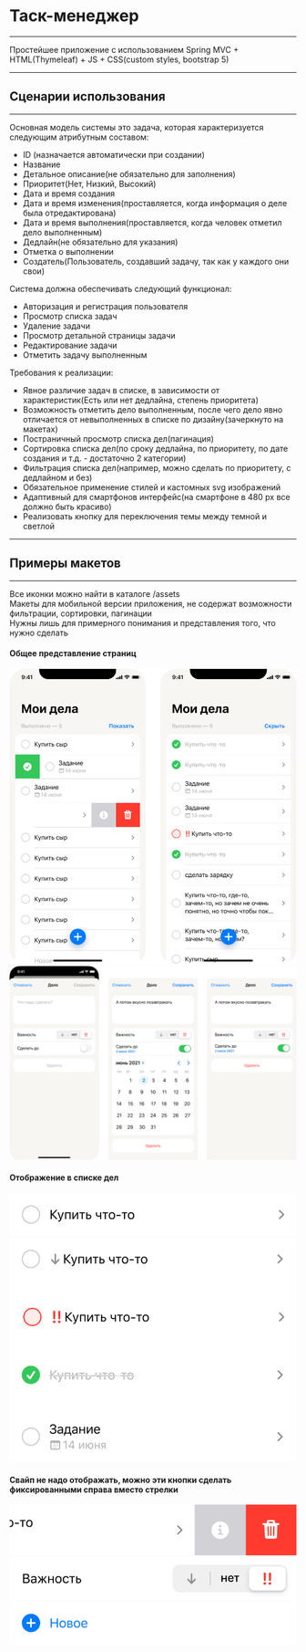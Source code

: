 # Таск-менеджер
____
Простейшее приложение с использованием Spring MVC + HTML(Thymeleaf) + JS + CSS(custom styles, bootstrap 5)
____

## Сценарии использования
____
Основная модель системы это задача, которая характеризуется следующим атрибутным составом:
- ID (назначается автоматически при создании)
- Название
- Детальное описание(не обязательно для заполнения)
- Приоритет(Нет, Низкий, Высокий)
- Дата и время создания
- Дата и время изменения(проставляется, когда информация о деле была отредактирована)
- Дата и время выполнения(проставляется, когда человек отметил дело выполненным)
- Дедлайн(не обязательно для указания)
- Отметка о выполнении
- Создатель(Пользователь, создавший задачу, так как у каждого они свои)

Система должна обеспечивать следующий функционал:
- Авторизация и регистрация пользователя
- Просмотр списка задач
- Удаление задачи
- Просмотр детальной страницы задачи
- Редактирование задачи
- Отметить задачу выполненным

Требования к реализации:
- Явное различие задач в списке, в зависимости от характеристик(Есть или нет дедлайна, степень приоритета)
- Возможность отметить дело выполненным, после чего дело явно отличается от невыполненных в списке по дизайну(зачеркнуто на макетах)
- Постраничный просмотр списка дел(пагинация)
- Сортировка списка дел(по сроку дедлайна, по приоритету, по дате создания и т.д. - достаточно 2 категории)
- Фильтрация списка дел(например, можно сделать по приоритету, с дедлайном и без)
- Обязательное применение стилей и кастомных svg изображений
- Адаптивный для смартфонов интерфейс(на смартфоне в 480 px все должно быть красиво)
- Реализовать кнопку для переключения темы между темной и светлой

____
## Примеры макетов
____
Все иконки можно найти в каталоге /assets </br>
Макеты для мобильной версии приложения, не содержат возможности фильтрации, сортировки, пагинации </br>
Нужны лишь для примерного понимания и представления того, что нужно сделать

#### Общее представление страниц
![img.png](assets/general/img_6.png)
![img_1.png](assets/general/img_7.png)
#### Отображение в списке дел
![img.png](assets/general/img.png)
![img_3.png](assets/general/img_3.png)
#### Свайп не надо отображать, можно эти кнопки сделать фиксированными справа вместо стрелки
![img_1.png](assets/general/img_1.png)
![img_4.png](assets/general/img_4.png)
![img_5.png](assets/general/img_5.png)